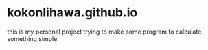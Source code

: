 # kokonlihawa.github.io

this is my personal project trying to make some program to calculate something simple
